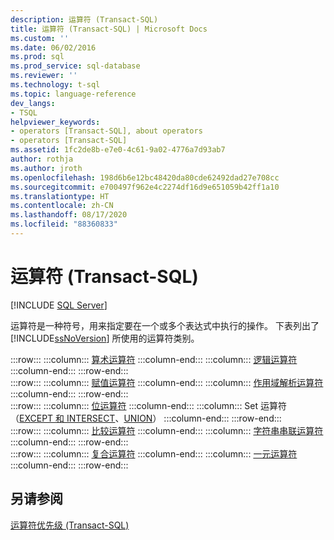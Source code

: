 ```yaml
---
description: 运算符 (Transact-SQL)
title: 运算符 (Transact-SQL) | Microsoft Docs
ms.custom: ''
ms.date: 06/02/2016
ms.prod: sql
ms.prod_service: sql-database
ms.reviewer: ''
ms.technology: t-sql
ms.topic: language-reference
dev_langs:
- TSQL
helpviewer_keywords:
- operators [Transact-SQL], about operators
- operators [Transact-SQL]
ms.assetid: 1fc2de8b-e7e0-4c61-9a02-4776a7d93ab7
author: rothja
ms.author: jroth
ms.openlocfilehash: 198d6b6e12bc48420da80cde62492dad27e708cc
ms.sourcegitcommit: e700497f962e4c2274df16d9e651059b42ff1a10
ms.translationtype: HT
ms.contentlocale: zh-CN
ms.lasthandoff: 08/17/2020
ms.locfileid: "88360833"
---
```

# <a name="operators-transact-sql"></a>运算符 (Transact-SQL)
[!INCLUDE [SQL Server](../../includes/applies-to-version/sqlserver.md)]

  运算符是一种符号，用来指定要在一个或多个表达式中执行的操作。 下表列出了 [!INCLUDE[ssNoVersion](../../includes/ssnoversion-md.md)] 所使用的运算符类别。  
  
:::row:::
    :::column:::
        [算术运算符](../../t-sql/language-elements/arithmetic-operators-transact-sql.md)
    :::column-end:::
    :::column:::
        [逻辑运算符](../../t-sql/language-elements/logical-operators-transact-sql.md)
    :::column-end:::
:::row-end:::  
:::row:::
    :::column:::
        [赋值运算符](../../t-sql/language-elements/assignment-operator-transact-sql.md)
    :::column-end:::
    :::column:::
        [作用域解析运算符](../../t-sql/language-elements/scope-resolution-operator-transact-sql.md)
    :::column-end:::
:::row-end:::  
:::row:::
    :::column:::
        [位运算符](../../t-sql/language-elements/bitwise-operators-transact-sql.md)
    :::column-end:::
    :::column:::
        Set 运算符（[EXCEPT 和 INTERSECT](../../t-sql/language-elements/set-operators-except-and-intersect-transact-sql.md)、[UNION](../../t-sql/language-elements/set-operators-union-transact-sql.md)）
    :::column-end:::
:::row-end:::  
:::row:::
    :::column:::
        [比较运算符](../../t-sql/language-elements/comparison-operators-transact-sql.md)
    :::column-end:::
    :::column:::
        [字符串串联运算符](../../t-sql/language-elements/string-operators-transact-sql.md)
    :::column-end:::
:::row-end:::  
:::row:::
    :::column:::
        [复合运算符](../../t-sql/language-elements/compound-operators-transact-sql.md)
    :::column-end:::
    :::column:::
        [一元运算符](../../t-sql/language-elements/unary-operators-positive.md)
    :::column-end:::
:::row-end:::
 
## <a name="see-also"></a>另请参阅  
 [运算符优先级 (Transact-SQL)](../../t-sql/language-elements/operator-precedence-transact-sql.md)  
  
  
